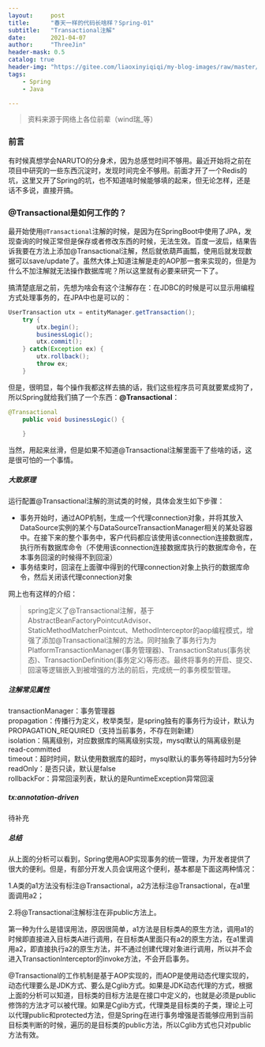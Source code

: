 ```yaml
---
layout:     post
title:      "春天一样的代码长啥样？Spring-01"
subtitle:   "Transactional注解"
date:       2021-04-07
author:     "ThreeJin"
header-mask: 0.5
catalog: true
header-img: "https://gitee.com/liaoxinyiqiqi/my-blog-images/raw/master/img/java-spring-bk-01.jpg"
tags:
    - Spring
    - Java

---
```

> 资料来源于网络上各位前辈（wind瑞_等）

### 前言
有时候真想学会NARUTO的分身术，因为总感觉时间不够用。最近开始将之前在项目中研究的一些东西沉淀时，发现时间完全不够用。前面才开了一个Redis的坑，这里又开了Spring的坑，也不知道啥时候能够填的起来，但无论怎样，还是话不多说，直接开搞。
### @Transactional是如何工作的？
最开始使用`@Transactional`注解的时候，是因为在SpringBoot中使用了JPA，发现查询的时候正常但是保存或者修改东西的时候，无法生效。百度一波后，结果告诉我要在方法上添加@Transactional注解，然后就依葫芦画瓢，使用后就发现数据可以save/update了。虽然大体上知道注解是走的AOP那一套来实现的，但是为什么不加注解就无法操作数据库呢？所以这里就有必要来研究一下了。  

搞清楚底层之前，先想为啥会有这个注解存在：在JDBC的时候是可以显示用编程方式处理事务的，在JPA中也是可以的：

```java
UserTransaction utx = entityManager.getTransaction(); 
    try { 
        utx.begin(); 
        businessLogic();
        utx.commit(); 
    } catch(Exception ex) { 
        utx.rollback(); 
        throw ex; 
    }
```

但是，很明显，每个操作我都这样去搞的话，我们这些程序员可真就要累成狗了，所以Spring就给我们搞了一个东西：**@Transactional**：

```java
@Transactional
    public void businessLogic() {
        
    }
```

当然，用起来丝滑，但是如果不知道@Transactional注解里面干了些啥的话，这是很可怕的一个事情。
##### 大致原理
运行配置@Transactional注解的测试类的时候，具体会发生如下步骤：  
- 事务开始时，通过AOP机制，生成一个代理connection对象，并将其放入DataSource实例的某个与DataSourceTransactionManager相关的某处容器中。在接下来的整个事务中，客户代码都应该使用该connection连接数据库，执行所有数据库命令（不使用该connection连接数据库执行的数据库命令，在本事务回滚的时候得不到回滚）
- 事务结束时，回滚在上面骤中得到的代理connection对象上执行的数据库命令，然后关闭该代理connection对象

网上也有这样的介绍：
>spring定义了@Transactional注解，基于AbstractBeanFactoryPointcutAdvisor、StaticMethodMatcherPointcut、MethodInterceptor的aop编程模式，增强了添加@Transactional注解的方法。同时抽象了事务行为为PlatformTransactionManager(事务管理器)、TransactionStatus(事务状态)、TransactionDefinition(事务定义)等形态。最终将事务的开启、提交、回滚等逻辑嵌入到被增强的方法的前后，完成统一的事务模型管理。

##### 注解常见属性
transactionManager：事务管理器  
propagation：传播行为定义，枚举类型，是spring独有的事务行为设计，默认为PROPAGATION_REQUIRED（支持当前事务，不存在则新建）  
isolation：隔离级别，对应数据库的隔离级别实现，mysql默认的隔离级别是 read-committed  
timeout：超时时间，默认使用数据库的超时，mysql默认的事务等待超时为5分钟  
readOnly：是否只读，默认是false  
rollbackFor：异常回滚列表，默认的是RuntimeException异常回滚  

##### tx:annotation-driven
待补充

##### 总结
从上面的分析可以看到，Spring使用AOP实现事务的统一管理，为开发者提供了很大的便利。但是，有部分开发人员会误用这个便利，基本都是下面这两种情况：

1.A类的a1方法没有标注@Transactional，a2方法标注@Transactional，在a1里面调用a2；

2.将@Transactional注解标注在非public方法上。

第一种为什么是错误用法，原因很简单，a1方法是目标类A的原生方法，调用a1的时候即直接进入目标类A进行调用，在目标类A里面只有a2的原生方法，在a1里调用a2，即直接执行a2的原生方法，并不通过创建代理对象进行调用，所以并不会进入TransactionInterceptor的invoke方法，不会开启事务。

@Transactional的工作机制是基于AOP实现的，而AOP是使用动态代理实现的，动态代理要么是JDK方式、要么是Cglib方式。如果是JDK动态代理的方式，根据上面的分析可以知道，目标类的目标方法是在接口中定义的，也就是必须是public修饰的方法才可以被代理。如果是Cglib方式，代理类是目标类的子类，理论上可以代理public和protected方法，但是Spring在进行事务增强是否能够应用到当前目标类判断的时候，遍历的是目标类的public方法，所以Cglib方式也只对public方法有效。